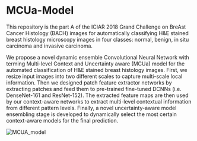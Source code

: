 # MCUa-Model

This repository is the part A of the ICIAR 2018 Grand Challenge on BreAst Cancer Histology (BACH) images for automatically classifying H&E stained breast histology microscopy images in four classes: normal, benign, in situ carcinoma and invasive carcinoma.


We propose a novel dynamic ensemble Convolutional Neural Network with terming Multi-level Context and Uncertainty aware (MCUa) model for the automated classification of H&E
stained breast histology images. First, we resize input images into two different scales to capture multi-scale local information. Then we designed patch feature extractor networks by extracting patches and feed them to pre-trained fine-tuned DCNNs (i.e. DenseNet-161 and ResNet-152). The extracted feature maps are then used by our context-aware
networks to extract multi-level contextual information from different pattern levels. Finally, a novel uncertainty-aware model ensembling stage is developed to dynamically select
the most certain context-aware models for the final prediction.

![MCUA_model](https://user-images.githubusercontent.com/20457990/107374459-85cd2f00-6adf-11eb-9356-f6a5202e8969.PNG)
